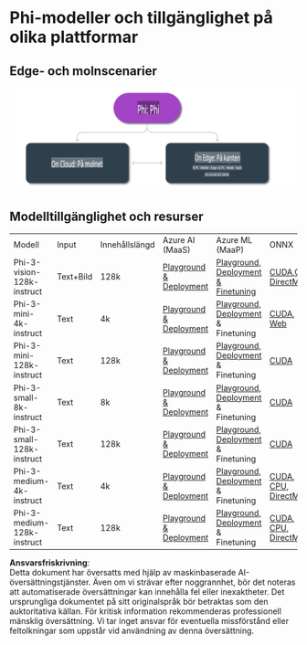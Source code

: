 # Phi-modeller och tillgänglighet på olika plattformar

## Edge- och molnscenarier

![EdgeCloud](../../../../../translated_images/01.phiedgecloud.b0223093d5c9be1e3050490fca4a8b42a0ea7445386aefc1e5b3f25d122b589d.sv.png)

## Modelltillgänglighet och resurser

| | | | | | | | | |
|-|-|-|-|-|-|-|-|-|
|Modell|Input|Innehållslängd|Azure AI (MaaS)|Azure ML (MaaP)|ONNX|Hugging Face|Ollama|Nvidia NIM|
|Phi-3-vision-128k-instruct|Text+Bild|128k|[Playground & Deployment](https://ai.azure.com/explore/models/Phi-3-vision-128k-instruct/version/2/registry/azureml)|[Playground, Deployment & Finetuning](https://ml.azure.com/registries/azureml/models/Phi-3-vision-128k-instruct/version/2)|[CUDA](https://huggingface.co/microsoft/Phi-3-vision-128k-instruct-onnx-cuda/tree/main),[CPU](https://huggingface.co/microsoft/Phi-3-vision-128k-instruct-onnx-cpu/tree/main), [DirectML](https://huggingface.co/microsoft/Phi-3-vision-128k-instruct-onnx-directml/tree/main)|[Download](https://huggingface.co/microsoft/Phi-3-vision-128k-instruct)|-NA-|[NIM APIs](https://build.nvidia.com/microsoft/phi-3-vision-128k-instruct)|
|Phi-3-mini-4k-instruct|Text|4k|[Playground & Deployment](https://aka.ms/phi3-mini-4k-azure-ml)|[Playground, Deployment](https://aka.ms/phi3-mini-4k-azure-ml) & Finetuning|[CUDA](https://huggingface.co/microsoft/Phi-3-mini-4k-instruct-onnx), [Web](https://huggingface.co/microsoft/Phi-3-mini-4k-instruct-onnx)|[Playground & Download](https://huggingface.co/chat/models/microsoft/Phi-3-mini-4k-instruct)|[GGUF](https://huggingface.co/microsoft/Phi-3-mini-4k-instruct-gguf)|[NIM APIs](https://build.nvidia.com/microsoft/phi-3-mini-4k)|
|Phi-3-mini-128k-instruct|Text|128k|[Playground & Deployment](https://ai.azure.com/explore/models/Phi-3-mini-128k-instruct/version/9/registry/azureml)|[Playground, Deployment](https://ai.azure.com/explore/models/Phi-3-mini-128k-instruct/version/9/registry/azureml) & Finetuning|[CUDA](https://huggingface.co/microsoft/Phi-3-mini-128k-instruct-onnx)|[Download](https://huggingface.co/microsoft/Phi-3-mini-128k-instruct-onnx)|-NA-|[NIM APIs](https://build.nvidia.com/microsoft/phi-3-mini)|
|Phi-3-small-8k-instruct|Text|8k|[Playground & Deployment](https://ml.azure.com/registries/azureml/models/Phi-3-small-8k-instruct/version/2)|[Playground, Deployment](https://ai.azure.com/explore/models/Phi-3-small-8k-instruct/version/2/registry/azureml) & Finetuning|[CUDA](https://huggingface.co/microsoft/Phi-3-small-8k-instruct-onnx-cuda)|[Download](https://huggingface.co/microsoft/Phi-3-small-8k-instruct-onnx-cuda)|-NA-|[NIM APIs](https://build.nvidia.com/microsoft/phi-3-small-8k-instruct?docker=false)|
|Phi-3-small-128k-instruct|Text|128k|[Playground & Deployment](https://ai.azure.com/explore/models/Phi-3-small-128k-instruct/version/2/registry/azureml)|[Playground, Deployment](https://ml.azure.com/registries/azureml/models/Phi-3-small-128k-instruct/version/2) & Finetuning|[CUDA](https://huggingface.co/microsoft/Phi-3-medium-128k-instruct-onnx-cuda)|[Download](https://huggingface.co/microsoft/Phi-3-small-128k-instruct)|-NA-|[NIM APIs](https://build.nvidia.com/microsoft/phi-3-small-128k-instruct?docker=false)|
|Phi-3-medium-4k-instruct|Text|4k|[Playground & Deployment](https://huggingface.co/microsoft/Phi-3-medium-4k-instruct)|[Playground, Deployment](https://ml.azure.com/registries/azureml/models/Phi-3-medium-4k-instruct/version/2) & Finetuning|[CUDA](https://huggingface.co/microsoft/Phi-3-medium-4k-instruct-onnx-cuda/tree/main), [CPU](https://huggingface.co/microsoft/Phi-3-medium-4k-instruct-onnx-cpu/tree/main), [DirectML](https://huggingface.co/microsoft/Phi-3-medium-4k-instruct-onnx-directml/tree/main)|[Ladda ner](https://huggingface.co/microsoft/Phi-3-medium-4k-instruct)|-NA-|[NIM APIs](https://build.nvidia.com/microsoft/phi-3-medium-4k-instruct?docker=false)|
|Phi-3-medium-128k-instruct|Text|128k|[Playground & Deployment](https://ai.azure.com/explore/models/Phi-3-medium-128k-instruct/version/2)|[Playground, Deployment](https://ml.azure.com/registries/azureml/models/Phi-3-medium-128k-instruct/version/2) & Finetuning|[CUDA](https://huggingface.co/microsoft/Phi-3-medium-128k-instruct-onnx-cuda/tree/main), [CPU](https://huggingface.co/microsoft/Phi-3-medium-128k-instruct-onnx-cpu/tree/main), [DirectML](https://huggingface.co/microsoft/Phi-3-medium-128k-instruct-onnx-directml/tree/main)|[Ladda ner](https://huggingface.co/microsoft/Phi-3-medium-128k-instruct)|-NA-|-NA-|

**Ansvarsfriskrivning**:  
Detta dokument har översatts med hjälp av maskinbaserade AI-översättningstjänster. Även om vi strävar efter noggrannhet, bör det noteras att automatiserade översättningar kan innehålla fel eller inexaktheter. Det ursprungliga dokumentet på sitt originalspråk bör betraktas som den auktoritativa källan. För kritisk information rekommenderas professionell mänsklig översättning. Vi tar inget ansvar för eventuella missförstånd eller feltolkningar som uppstår vid användning av denna översättning.